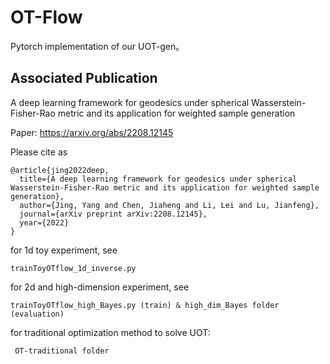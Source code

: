 # OT-Flow
Pytorch implementation of our UOT-gen。

## Associated Publication

A deep learning framework for geodesics under spherical Wasserstein-Fisher-Rao metric and its application for weighted sample generation

Paper: https://arxiv.org/abs/2208.12145

Please cite as
    
    @article{jing2022deep,
      title={A deep learning framework for geodesics under spherical Wasserstein-Fisher-Rao metric and its application for weighted sample generation},
      author={Jing, Yang and Chen, Jiaheng and Li, Lei and Lu, Jianfeng},
      journal={arXiv preprint arXiv:2208.12145},
      year={2022}
    }



for 1d toy experiment, see 

```
trainToyOTflow_1d_inverse.py
```

for 2d and high-dimension experiment, see

```
trainToyOTflow_high_Bayes.py (train) & high_dim_Bayes folder (evaluation)
```

for traditional optimization method to solve UOT:

```
 OT-traditional folder 
```

